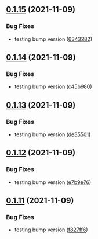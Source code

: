 ## [0.1.15](https://github.com/Mark-Shaun/frontend-nextjs/compare/v0.1.14...v0.1.15) (2021-11-09)


### Bug Fixes

* testing bump version ([6343282](https://github.com/Mark-Shaun/frontend-nextjs/commit/63432828e665b2bb3227aaad3221752e66146965))



## [0.1.14](https://github.com/Mark-Shaun/frontend-nextjs/compare/v0.1.13...v0.1.14) (2021-11-09)


### Bug Fixes

* testing bump version ([c45b980](https://github.com/Mark-Shaun/frontend-nextjs/commit/c45b9803fc8fa82e5188d45be57002f2d8211f0b))



## [0.1.13](https://github.com/Mark-Shaun/frontend-nextjs/compare/v0.1.12...v0.1.13) (2021-11-09)


### Bug Fixes

* testing bump version ([de35501](https://github.com/Mark-Shaun/frontend-nextjs/commit/de355019a84e01d5a8087f6f5a940599f948cd83))



## [0.1.12](https://github.com/Mark-Shaun/frontend-nextjs/compare/v0.1.11...v0.1.12) (2021-11-09)


### Bug Fixes

* testing bump version ([e7b9e76](https://github.com/Mark-Shaun/frontend-nextjs/commit/e7b9e76786928104195eb05cf51f93f292bc344c))



## [0.1.11](https://github.com/Mark-Shaun/frontend-nextjs/compare/v0.1.10...v0.1.11) (2021-11-09)


### Bug Fixes

* testing bump version ([f827ff6](https://github.com/Mark-Shaun/frontend-nextjs/commit/f827ff6a1e5f60afdc5635acefa60179afe65e99))



